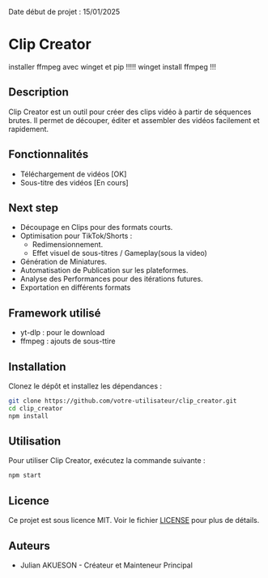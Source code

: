 Date début de projet : 15/01/2025

# Clip Creator

installer ffmpeg avec winget et pip
!!!!! winget install ffmpeg  !!!

## Description
Clip Creator est un outil pour créer des clips vidéo à partir de séquences brutes. Il permet de découper, éditer et assembler des vidéos facilement et rapidement.

## Fonctionnalités
- Téléchargement de vidéos [OK]
- Sous-titre des vidéos [En cours]

## Next step
- Découpage en Clips pour des formats courts.
- Optimisation pour TikTok/Shorts : <br/>
    - Redimensionnement.<br/>
    - Effet visuel de sous-titres / Gameplay(sous la video)
- Génération de Miniatures.
- Automatisation de Publication sur les plateformes.
- Analyse des Performances pour des itérations futures.
- Exportation en différents formats 

## Framework utilisé
- yt-dlp : pour le download <br/>
- ffmpeg : ajouts de sous-ttire 

## Installation
Clonez le dépôt et installez les dépendances :
```bash
git clone https://github.com/votre-utilisateur/clip_creator.git
cd clip_creator
npm install
```

## Utilisation
Pour utiliser Clip Creator, exécutez la commande suivante :
```bash
npm start
```

## Licence
Ce projet est sous licence MIT. Voir le fichier [LICENSE](LICENSE) pour plus de détails.

## Auteurs
- Julian AKUESON - Créateur et Mainteneur Principal


